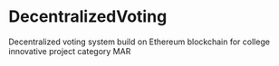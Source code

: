 # DecentralizedVoting
Decentralized voting system build on Ethereum blockchain for college innovative project category MAR
